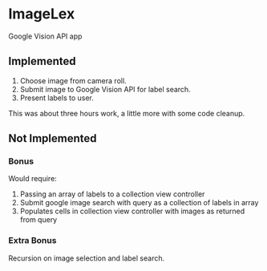 # ImageLex
Google Vision API app

## Implemented

1. Choose image from camera roll.
1. Submit image to Google Vision API for label search.
1. Present labels to user.

This was about three hours work, a little more with some code cleanup.

## Not Implemented

### Bonus

Would require:

1. Passing an array of labels to a collection view controller
1. Submit google image search with query as a collection of labels in array
1. Populates cells in collection view controller with images as returned from query

### Extra Bonus

Recursion on image selection and label search.
